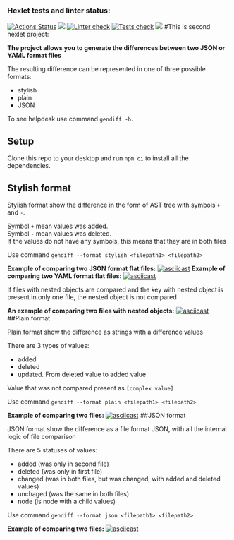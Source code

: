 ### Hexlet tests and linter status:
[![Actions Status](https://github.com/AndreiIlin/frontend-project-lvl2/workflows/hexlet-check/badge.svg)](https://github.com/AndreiIlin/frontend-project-lvl2/actions)
<a href="https://codeclimate.com/github/AndreiIlin/frontend-project-lvl2/maintainability"><img src="https://api.codeclimate.com/v1/badges/66253a816f0ac2eafa5a/maintainability" /></a>
[![Linter check](https://github.com/AndreiIlin/frontend-project-lvl2/actions/workflows/Eslint.yml/badge.svg)](https://github.com/AndreiIlin/frontend-project-lvl2/actions/workflows/Eslint.yml)
[![Tests check](https://github.com/AndreiIlin/frontend-project-lvl2/actions/workflows/Tests%20check.yml/badge.svg)](https://github.com/AndreiIlin/frontend-project-lvl2/actions/workflows/Tests%20check.yml)
<a href="https://codeclimate.com/github/AndreiIlin/frontend-project-lvl2/test_coverage"><img src="https://api.codeclimate.com/v1/badges/66253a816f0ac2eafa5a/test_coverage" /></a>
#This is second hexlet project:

**The project allows you to generate the differences between two JSON or YAML format files** 

The resulting difference can be represented in one of three possible formats:  

* stylish
* plain
* JSON  

To see helpdesk use command `gendiff -h`.
## Setup  

Clone this repo to your desktop and run `npm ci` to install all the dependencies.
## Stylish format  

Stylish format show the difference in the form of AST tree with symbols `+` and `-`.  

Symbol `+` mean values was added.  
Symbol `-` mean values was deleted.  
If the values do not have any symbols, this means that they are in both files

Use command `gendiff --format stylish <filepath1> <filepath2>`

**Example of comparing two JSON format flat files:**
[![asciicast](https://asciinema.org/a/aUPYtyiGH5sbHMgBGcsdV1VOt.png)](https://asciinema.org/a/aUPYtyiGH5sbHMgBGcsdV1VOt)
**Example of comparing two YAML format flat files:**
[![asciicast](https://asciinema.org/a/ATDhEnYJDLUmqNDdyCPCtYCu4.png)](https://asciinema.org/a/ATDhEnYJDLUmqNDdyCPCtYCu4)

If files with nested objects are compared and the key with nested object is present in only one file, the nested object is not compared 

**An example of comparing two files with nested objects:**
[![asciicast](https://asciinema.org/a/F25mVBd3gv7XNOF9WudCjqULg.png)](https://asciinema.org/a/F25mVBd3gv7XNOF9WudCjqULg)
##Plain format

Plain format show the difference as strings with a difference values  

There are 3 types of values:
* added
* deleted
* updated. From deleted value to added value

Value that was not compared present as `[complex value]`

Use command `gendiff --format plain <filepath1> <filepath2>`

**Example of comparing two files:**
[![asciicast](https://asciinema.org/a/5LnlkoZw8dCKri4VOEsv9Pc4I.png)](https://asciinema.org/a/5LnlkoZw8dCKri4VOEsv9Pc4I)
##JSON format

JSON format show the difference as a file format JSON, with all the internal logic of file comparison

There are 5 statuses of values:
* added (was only in second file)
* deleted (was only in first file)
* changed (was in both files, but was changed, with added and deleted values)
* unchaged (was the same in both files)
* node (is node with a child values)

Use command `gendiff --format json <filepath1> <filepath2>`

**Example of comparing two files:**
[![asciicast](https://asciinema.org/a/DIvJXpVQQIgNpb2Ql3UTKld1r.png)](https://asciinema.org/a/DIvJXpVQQIgNpb2Ql3UTKld1r)
